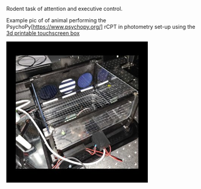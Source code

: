 Rodent task of attention and executive control. 

Example pic of of animal performing the PsychoPy[https://www.psychopy.org/] rCPT in photometry set-up using the [3d printable touchscreen box](https://github.com/sronilsson/3D_designs/tree/master/operant_box)

![alt-text-1](Pic_1.jpg "rCPT photometry")

